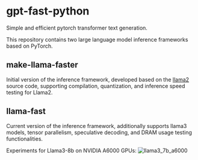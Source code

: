 # gpt-fast-python
Simple and efficient pytorch transformer text generation.

This repository contains two large language model inference frameworks based on PyTorch.
## make-llama-faster
Initial version of the inference framework, developed based on the [llama2](https://github.com/facebookresearch/llama)  source code, supporting compilation, quantization, and inference speed testing for Llama2.
## llama-fast
Current version of the inference framework, additionally supports llama3 models, tensor parallelism, speculative decoding, and DRAM usage testing functionalities.

Experiments for Llama3-8b on NVIDIA A6000 GPUs:
![llama3_7b_a6000](llama3_8b_a6000.png)
